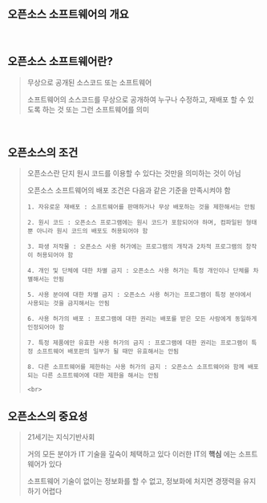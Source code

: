 오픈소스 소프트웨어의 개요
---

<br>

## 오픈소스 소프트웨어란?
> 무상으로 공개된 소스코드 또는 소프트웨어
> 
> 소프트웨어의 소스코드를 무상으로 공개하여 누구나 수정하고, 재배포 할 수 있도록 하는 것 또는 그런 소프트웨어를 의미
<br>

## 오픈소스의 조건
> 오픈소스란 단지 원시 코드를 이용할 수 있다는 것만을 의미하는 것이 아님
> <br>
> 
> 
> 오픈소스 소프트웨어의 배포 조건은 다음과 같은 기준을 만족시켜야 함
> ```
> 1. 자유로운 재배포 : 소프트웨어를 판매하거나 무상 배포하는 것을 제한해서는 안됨
> 
> 2. 원시 코드 : 오픈소스 프로그램에는 원시 코드가 포함되어야 하며, 컴파일된 형태 뿐 아니라 원시 코드의 배포도 허용되어야 함
> 
> 3. 파생 저작물 : 오픈소스 사용 허가에는 프로그램의 개작과 2차적 프로그램의 창작이 허용되어야 함
> 
> 4. 개인 및 단체에 대한 차별 금지 : 오픈소스 사용 허가는 특정 개인이나 단체를 차별해서는 안됨
> 
> 5. 사용 분야에 대한 차별 금지 : 오픈소스 사용 허가는 프로그램이 특정 분야에서 사용되는 것을 금지해서는 안됨
> 
> 6. 사용 허가의 배포 : 프로그램에 대한 권리는 배포를 받은 모든 사람에게 동일하게 인정되어야 함
> 
> 7. 특정 제품에만 유효한 사용 허가의 금지 : 프로그램에 대한 권리는 프로그램이 특정 소프트웨어 배포판의 일부가 될 때만 유효해서는 안됨
> 
> 8. 다른 소프트웨어를 제한하는 사용 허가의 금지 : 오픈소스 소프트웨어와 함께 배포되는 다른 소프트웨어에 대한 제한을 해서는 안됨
>
> <br>


## 오픈소스의 중요성
> 21세기는 지식기반사회
>
> 거의 모든 분야가 IT 기술을 깊숙이 체택하고 있다 이러한 IT의 __핵심__ 에는 소프트웨어가 있다
>
> 소프트웨어 기술이 없이는 정보화를 할 수 없고, 정보화에 처지면 경쟁력을 유지 하기 어렵다
> 
> 
>
>
>
>
>
>
>
>
>
>
>
>
>
>
>
>
>
>
>
>
>
>
>
>
